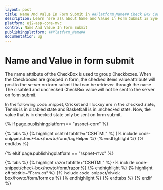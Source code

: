 ```yaml
---
layout: post
title: Name And Value In Form Submit in ##Platform_Name## Check Box Control | Syncfusion
description: Learn here all about Name and Value in Form Submit in Syncfusion ##Platform_Name## Check Box control of Syncfusion Essential JS 2 and more.
platform: ej2-asp-core-mvc
control: Name And Value In Form Submit
publishingplatform: ##Platform_Name##
documentation: ug
---
```



# Name and Value in form submit

The name attribute of the CheckBox is used to group Checkboxes. When the Checkboxes are grouped in form, the checked items value attribute will post to the server on form submit that can be retrieved through the name. The disabled and unchecked CheckBox value will not be sent to the server on form submit.

In the following code snippet, Cricket and Hockey are in the checked state, Tennis is in disabled state and Basketball is in unchecked state. Now, the value that is in checked state only be sent on form submit.

{% if page.publishingplatform == "aspnet-core" %}

{% tabs %}
{% highlight cshtml tabtitle="CSHTML" %}
{% include code-snippet/check-box/howto/form/tagHelper %}
{% endhighlight %}
{% endtabs %}

{% elsif page.publishingplatform == "aspnet-mvc" %}

{% tabs %}
{% highlight razor tabtitle="CSHTML" %}
{% include code-snippet/check-box/howto/form/razor %}
{% endhighlight %}
{% highlight c# tabtitle="Form.cs" %}
{% include code-snippet/check-box/howto/form/form.cs %}
{% endhighlight %}
{% endtabs %}
{% endif %}

